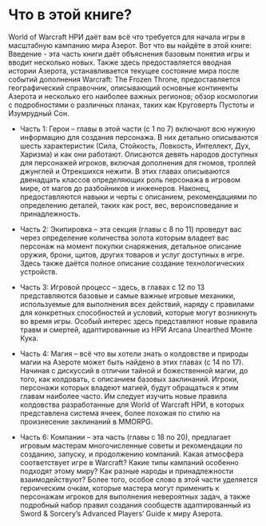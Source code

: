 # Что в этой книге?
World of Warcraft НРИ даёт вам всё что требуется для начала игры в масштабную кампанию мира Азерот. Вот что вы найдёте в этой книге:
Введение - эта часть книги даёт объяснения базовым понятия игры и вводит несколько новых. Также здесь предоставляется вводная истории Азерота, устанавливается текущее состояние мира после событий дополнения Warcraft: The Frozen Throne, предоставляется географический справочник, описывающий основные континенты Азерота и несколько его наиболее важных регионов; обзор космологии с подробностями о различных планах, таких как Круговерть Пустоты и Изумрудный Сон.
* Часть 1: Герои – главы в этой части (с 1 по 7) включают всю нужную информацию для создания персонажа. В них детально описываются шесть характеристик (Сила, Стойкость, Ловкость, Интеллект, Дух, Харизма) и как они работают. Описаются девять народов доступных для персонажей игроков, включая дополнения для гномов, троллей джунглей и Отрекшихся нежити. В этих главах описываются двенадцать классов определяющих роль персонажа в игровом мире, от магов до разбойников и инженеров. Наконец, предоставляются навыки и черты с описанием, рекомендациями по определению деталей, таких как рост, вес, вероисповедание и принадлежность.

* Часть 2: Экипировка – эта секция (главы с 8 по 11) проведут вас через определение количества золота которым владеет вас персонаж на момент покупки снаряжения, детальное описание оружия, брони, щитов, других товаров и услуг доступных в игре. Здесь также даётся полное описание создание технологических устройств.

* Часть 3: Игровой процесс – здесь, в главах с 12 по 13 представляются базовые и самые важные игровые механики, используемые для выполнения всех действий, наряду с правилами для конкретных способностей и условий, которые могут возникнуть во время игры. Особый интерес здесь представляют новые правила травм и смертей, адаптированные из НРИ Arcana Unearthed Монте Кука.

* Часть 4: Магия – всё что вы хотели знать о колдовстве и природы магии на Азероте может быть найдено в этих главах (с 14 по 17). Начиная с дискуссий в отличии тайной и божественной магии, до того, как колдовать, с описанием базовых заклинаний. Игроки, персонажи которых владеют магией, будут обращаться к этим главам наиболее часто. Им следует изучить новые правила колдовства разработанные для World of Warcraft НРИ, в которых представлена система ячеек, более похожая по стилю на произнесение заклинаний в MMORPG.

* Часть 6: Компании – эта часть (главы с 18 по 20), предлагает игровым мастерам многочисленные советы и рекомендации по созданию, запуску, и продолжению компаний. Какая атмосфера соответствует игре в Warcraft? Какие типы кампаний особенно подходят этому миру? Как разные народы и принадлежности взаимодействуют? Более того, особое слово в этой части уделяется героическим очкам, которые мастера могут применить к персонажам игроков для выполнения невероятных задач, а также подробный набор правил создания сообществ адаптированный из Sword & Sorcery’s Advanced Players’ Guide к миру Азерота.
